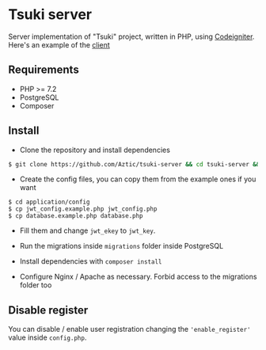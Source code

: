 # Tsuki server

Server implementation of "Tsuki" project, written in PHP, using [Codeigniter](https://www.codeigniter.com). Here's an example of the [client](https://github.com/Aztic/tsuki-client)

## Requirements
- PHP >= 7.2
- PostgreSQL
- Composer


## Install
- Clone the repository and install dependencies
```sh
$ git clone https://github.com/Aztic/tsuki-server && cd tsuki-server && composer install
```

- Create the config files, you can copy them from the example ones if you want
```
$ cd application/config
$ cp jwt_config.example.php jwt_config.php
$ cp database.example.php database.php
```

- Fill them and change `jwt_ekey` to `jwt_key`.

- Run the migrations inside `migrations` folder inside PostgreSQL

- Install dependencies with `composer install`

- Configure Nginx / Apache as necessary. Forbid access to the migrations folder too


## Disable register

You can disable / enable user registration changing the `'enable_register'` value inside `config.php`.
